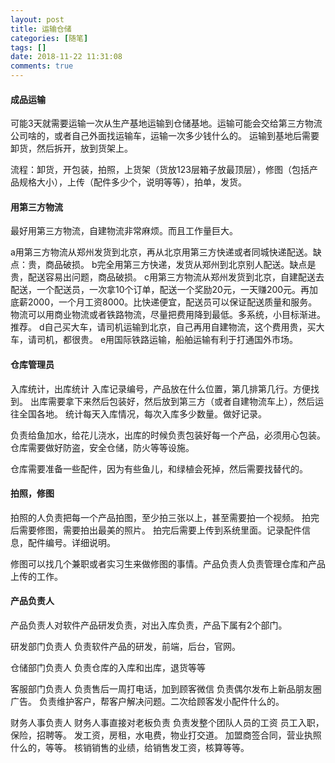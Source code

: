 ```yaml
---
layout: post
title: 运输仓储
categories: [随笔]
tags: []
date: 2018-11-22 11:31:08
comments: true
---
```


#### 成品运输

可能3天就需要运输一次从生产基地运输到仓储基地。运输可能会交给第三方物流公司啥的，或者自己外面找运输车，运输一次多少钱什么的。
运输到基地后需要卸货，然后拆开，放到货架上。

流程：卸货，开包装，拍照，上货架（货放123层箱子放最顶层），修图（包括产品规格大小），上传（配件多少个，说明等等），拍单，发货。

#### 用第三方物流

最好用第三方物流，自建物流非常麻烦。而且工作量巨大。

a用第三方物流从郑州发货到北京，再从北京用第三方快递或者同城快递配送。缺点：贵，商品破损。
b完全用第三方快递，发货从郑州到北京别人配送。缺点是贵，配送容易出问题，商品破损。
c用第三方物流从郑州发货到北京，自建配送去配送，一个配送员，一次拿10个订单，配送一个奖励20元，一天赚200元。再加底薪2000，一个月工资8000。比快递便宜，配送员可以保证配送质量和服务。
物流可以用商业物流或者铁路物流，尽量把费用降到最低。多系统，小目标渐进。推荐。
d自己买大车，请司机运输到北京，自己再用自建物流，这个费用贵，买大车，请司机，都很贵。
e用国际铁路运输，船舶运输有利于打通国外市场。

#### 仓库管理员

入库统计，出库统计
入库记录编号，产品放在什么位置，第几排第几行。方便找到。
出库需要拿下来然后包装好，然后放到第三方（或者自建物流车上），然后运往全国各地。
统计每天入库情况，每次入库多少数量。做好记录。

负责给鱼加水，给花儿浇水，出库的时候负责包装好每一个产品，必须用心包装。
仓库需要做好防盗，安全仓储，防火等等设施。

仓库需要准备一些配件，因为有些鱼儿，和绿植会死掉，然后需要找替代的。

#### 拍照，修图

拍照的人负责把每一个产品拍图，至少拍三张以上，甚至需要拍一个视频。
拍完后需要修图，需要拍出最美的照片。
拍完后需要上传到系统里面。记录配件信息，配件编号。详细说明。

修图可以找几个兼职或者实习生来做修图的事情。产品负责人负责管理仓库和产品上传的工作。

#### 产品负责人

产品负责人对软件产品研发负责，对出入库负责，产品下属有2个部门。

研发部门负责人
负责软件产品的研发，前端，后台，官网。

仓储部门负责人
负责仓库的入库和出库，退货等等

客服部门负责人
负责售后一周打电话，加到顾客微信
负责偶尔发布上新品朋友圈广告。
负责维护客户，帮客户解决问题。二次给顾客发小配件什么的。

财务人事负责人
财务人事直接对老板负责
负责发整个团队人员的工资
员工入职，保险，招聘等。
发工资，房租，水电费，物业打交道。
加盟商签合同，营业执照什么的，等等。
核销销售的业绩，给销售发工资，核算等等。


